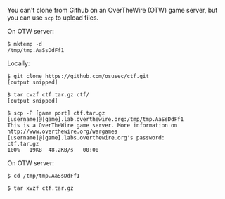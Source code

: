 You can't clone from Github on an OverTheWire (OTW) game server, but you can use `scp` to upload files.

On OTW server:
```
$ mktemp -d
/tmp/tmp.AaSsDdFf1
```

Locally:
```
$ git clone https://github.com/osusec/ctf.git
[output snipped]

$ tar cvzf ctf.tar.gz ctf/
[output snipped]

$ scp -P [game port] ctf.tar.gz [username]@[game].lab.overthewire.org:/tmp/tmp.AaSsDdFf1
This is a OverTheWire game server. More information on http://www.overthewire.org/wargames 
[username]@[game].labs.overthewire.org's password:                                                                                                                                                              
ctf.tar.gz                                                                       100%   19KB  48.2KB/s   00:00    
```

On OTW server:
```
$ cd /tmp/tmp.AaSsDdFf1

$ tar xvzf ctf.tar.gz
```
